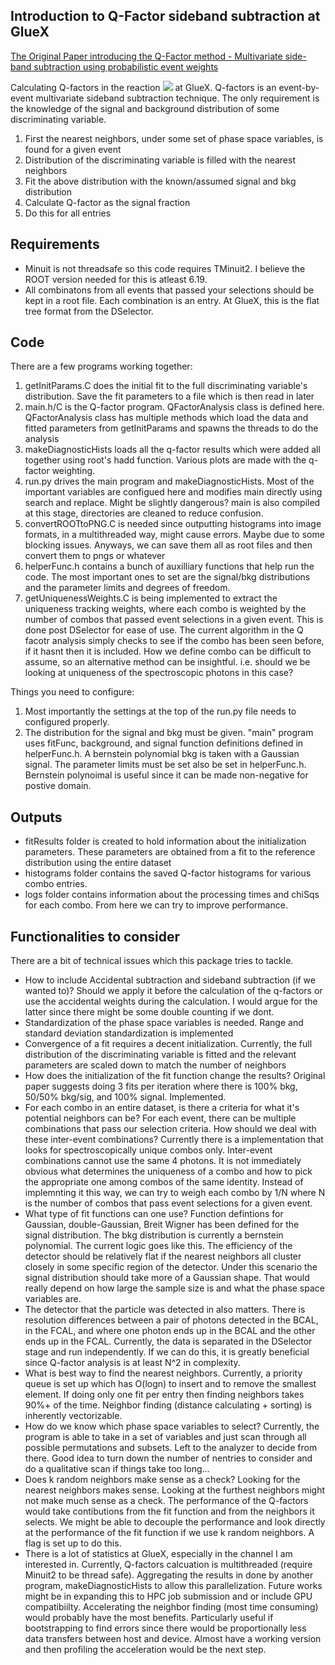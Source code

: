 ## Introduction to Q-Factor sideband subtraction at GlueX
[The Original Paper introducing the Q-Factor method - Multivariate side-band subtraction using probabilistic event weights](https://arxiv.org/pdf/0809.2548.pdf)


Calculating Q-factors in the reaction <img src="https://render.githubusercontent.com/render/math?math=\gamma p\rightarrow\pi^0\eta p \rightarrow 4\gamma p"> at GlueX.
Q-factors is an event-by-event multivariate sideband subtraction technique. The only requirement is the knowledge of the signal and background distribution of some discriminating variable. 
1. First the nearest neighbors, under some set of phase space variables, is found for a given event
2. Distribution of the discriminating variable is filled with the nearest neighbors
3. Fit the above distribution with the known/assumed signal and bkg distribution
4. Calculate Q-factor as the signal fraction
5. Do this for all entries


## Requirements
- Minuit is not threadsafe so this code requires TMinuit2. I believe the ROOT version needed for this is atleast 6.19.
- All combinatons from all events that passed your selections should be kept in a root file. Each combination is an entry. At GlueX, this is the flat tree format from the DSelector.  

## Code
There are a few programs working together:
1. getInitParams.C does the initial fit to the full discriminating variable's distribution. Save the fit parameters to a file which is then read in later
2. main.h/C is the Q-factor program. QFactorAnalysis class is defined here. QFactorAnalysis class has multiple methods which load the data and fitted parameters from getInitParams and spawns the threads to do the analysis
3. makeDiagnosticHists loads all the q-factor results which were added all together using root's hadd function. Various plots are made with the q-factor weighting. 
4. run.py drives the main program and makeDiagnosticHists. Most of the important variables are configued here and modifies main directly using search and replace. Might be slightly dangerous? main is also compiled at this stage, directories are cleaned to reduce confusion. 
5. convertROOTtoPNG.C is needed since outputting histograms into image formats, in a multithreaded way, might cause errors. Maybe due to some blocking issues. Anyways, we can save them all as root files and then convert them to pngs or whatever
6. helperFunc.h contains a bunch of auxilliary functions that help run the code. The most important ones to set are the signal/bkg distributions and the parameter limits and degrees of freedom.
7. getUniquenessWeights.C is being implemented to extract the uniqueness tracking weights, where each combo is weighted by the number of combos that passed event selections in a given event. This is done post DSelector for ease of use. The current algorithm in the Q facotr analysis simply checks to see if the combo has been seen before, if it hasnt then it is included. How we define combo can be difficult to assume, so an alternative method can be insightful. i.e. should we be looking at uniqueness of the spectroscopic photons in this case?

Things you need to configure:
1. Most importantly the settings at the top of the run.py file needs to configured properly.
2. The distribution for the signal and bkg must be given. "main" program uses fitFunc, background, and signal function definitions defined in helperFunc.h. A bernstein polynomial bkg is taken with a Gaussian signal. The parameter limits must be set also be set in helperFunc.h. Bernstein polynoimal is useful since it can be made non-negative for postive domain.


## Outputs
- fitResults folder is created to hold information about the initialization parameters. These parameters are obtained from a fit to the reference distribution using the entire dataset
- histograms folder contains the saved Q-factor histograms for various combo entries. 
- logs folder contains information about the processing times and chiSqs for each combo. From here we can try to improve performance.


## Functionalities to consider
There are a bit of technical issues which this package tries to tackle. 
- How to include Accidental subtraction and sideband subtraction (if we wanted to)? Should we apply it before the calculation of the q-factors or use the accidental weights during the calculation. I would argue for the latter since there might be some double counting if we dont. 
- Standardization of the phase space variables is needed. Range and standard deviation standardization is implemented
- Convergence of a fit requires a decent initialization. Currently, the full distribution of the discriminating variable is fitted and the relevant parameters are scaled down to match the number of neighbors
- How does the initialization of the fit function change the results? Original paper suggests doing 3 fits per iteration where there is 100% bkg, 50/50% bkg/sig, and 100% signal. Implemented.
- For each combo in an entire dataset, is there a criteria for what it's potential neighbors can be? For each event, there can be multiple combinations that pass our selection criteria. How should we deal with these inter-event combinations? Currently there is a implementation that looks for spectroscopically unique combos only. Inter-event combinations cannot use the same 4 photons. It is not immediately obvious what determines the uniqueness of a combo and how to pick the appropriate one among combos of the same identity. Instead of implemnting it this way, we can try to weigh each combo by 1/N where N is the number of combos that pass event selections for a given event.
- What type of fit functions can one use? Function defintions for Gaussian, double-Gaussian, Breit Wigner has been defined for the signal distribution. The bkg distribution is currently a bernstein polynomial. The current logic goes like this. The efficiency of the detector should be relatively flat if the nearest neighbors all cluster closely in some specific region of the detector. Under this scenario the signal distribution should take more of a Gaussian shape. That would really depend on how large the sample size is and what the phase space variables are.
- The detector that the particle was detected in also matters. There is resolution differences between a pair of photons detected in the BCAL, in the FCAL, and where one photon ends up in the BCAL and the other ends up in the FCAL. Currently, the data is separated in the DSelector stage and run independently. If we can do this, it is greatly beneficial since Q-factor analysis is at least N^2 in complexity.
- What is best way to find the nearest neighbors. Currently, a priority queue is set up which has O(logn) to insert and to remove the smallest element. If doing only one fit per entry then finding neighbors takes 90%+ of the time. Neighbor finding (distance calculating + sorting) is inherently vectorizable.
- How do we know which phase space variables to select? Currently, the program is able to take in a set of variables and just scan through all possible permutations and subsets. Left to the analyzer to decide from there. Good idea to turn down the number of nentries to consider and do a qualitative scan if things take too long...
- Does k random neighbors make sense as a check? Looking for the nearest neighbors makes sense. Looking at the furthest neighbors might not make much sense as a check.  The performance of the Q-factors would take contibutions from the fit function and from the neighbors it selects. We might be able to decouple the performance and look directly at the performance of the fit function if we use k random neighbors. A flag is set up to do this.
- There is a lot of statistics at GlueX, especially in the channel I am interested in. Currently, Q-factors calcuation is multithreaded (require Minuit2 to be thread safe). Aggregating the results in done by another program, makeDiagnosticHists to allow this parallelization. Future works might be in expanding this to HPC job submission and or include GPU compatibiilty. Accelerating the neighbor finding (most time consuming) would probably have the most benefits. Particularly useful if bootstrapping to find errors since there would be proportionally less data transfers between host and device. Almost have a working version and then profiling the acceleration would be the next step. 
